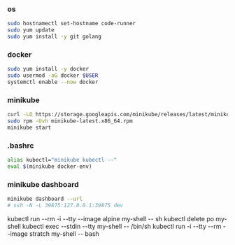 ### os
```sh
sudo hostnamectl set-hostname code-runner
sudo yum update
sudo yum install -y git golang
```

### docker
```sh
sudo yum install -y docker
sudo usermod -aG docker $USER
systemctl enable --now docker
```

### minikube
```sh
curl -LO https://storage.googleapis.com/minikube/releases/latest/minikube-latest.x86_64.rpm
sudo rpm -Uvh minikube-latest.x86_64.rpm
minikube start
```

### .bashrc
```bash
alias kubectl="minikube kubectl --"
eval $(minikube docker-env)
```

### minikube dashboard
```sh
minikube dashboard --url
# ssh -N -L 39875:127.0.0.1:39875 dev
```



kubectl run --rm -i --tty --image alpine my-shell -- sh
kubectl delete po my-shell
kubectl exec --stdin --tty my-shell -- /bin/sh
kubectl run -i --tty --rm --image stratch my-shell -- bash